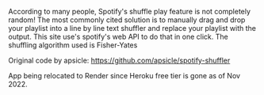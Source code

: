 According to many people, Spotify's shuffle play feature is not completely random! The most commonly cited solution is to manually drag and drop your playlist into a line by line text shuffler and replace your playlist with the output. This site use's spotify's web API to do that in one click. The shuffling algorithm used is Fisher-Yates

Original code by apsicle: https://github.com/apsicle/spotify-shuffler

App being relocated to Render since Heroku free tier is gone as of Nov 2022.
